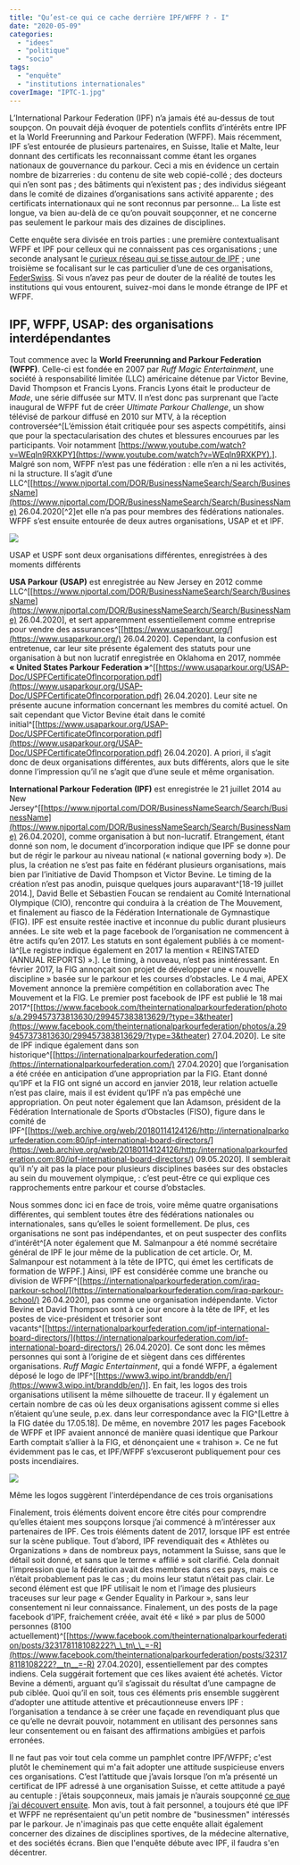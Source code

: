 ```yaml
---
title: "Qu’est-ce qui ce cache derrière IPF/WFPF ? - I"
date: "2020-05-09"
categories: 
  - "idees"
  - "politique"
  - "socio"
tags: 
  - "enquête"
  - "institutions internationales"
coverImage: "IPTC-1.jpg"
---
```


L’International Parkour Federation (IPF) n’a jamais été au-dessus de tout soupçon. On pouvait déjà évoquer de potentiels conflits d’intérêts entre IPF et la World Freerunning and Parkour Federation (WFPF). Mais récemment, IPF s’est entourée de plusieurs partenaires, en Suisse, Italie et Malte, leur donnant des certificats les reconnaissant comme étant les organes nationaux de gouvernance du parkour. Ceci a mis en évidence un certain nombre de bizarreries : du contenu de site web copié-collé ; des docteurs qui n’en sont pas ; des bâtiments qui n’existent pas ; des individus siégeant dans le comité de dizaines d’organisations sans activité apparente ; des certificats internationaux qui ne sont reconnus par personne… La liste est longue, va bien au-delà de ce qu’on pouvait soupçonner, et ne concerne pas seulement le parkour mais des dizaines de disciplines.

Cette enquête sera divisée en trois parties : une première contextualisant WFPF et IPF pour celleux qui ne connaissent pas ces organisations ; une seconde analysant le [curieux réseau qui se tisse autour de IPF](/iptc-et-les-organisations-fantomes-ii) ; une troisième se focalisant sur le cas particulier d’une de ces organisations, [FederSwiss](/le-cas-de-federswiss-iii). Si vous n’avez pas peur de douter de la réalité de toutes les institutions qui vous entourent, suivez-moi dans le monde étrange de IPF et WFPF.

## IPF, WFPF, USAP: des organisations interdépendantes

Tout commence avec la **World Freerunning and Parkour Federation (WFPF)**. Celle-ci est fondée en 2007 par _Ruff Magic Entertainment_, une société à responsabilité limitée (LLC) américaine détenue par Victor Bevine, David Thompson et Francis Lyons. Francis Lyons était le producteur de _Made_, une série diffusée sur MTV. Il n’est donc pas surprenant que l’acte inaugural de WFPF fut de créer _Ultimate Parkour Challenge_, un show télévisé de parkour diffusé en 2010 sur MTV, à la réception controversée^[L’émission était critiquée pour ses aspects compétitifs, ainsi que pour la spectacularisation des chutes et blessures encourues par les participants. Voir notamment [https://www.youtube.com/watch?v=WEqIn9RXKPY](https://www.youtube.com/watch?v=WEqIn9RXKPY).]. Malgré son nom, WFPF n’est pas une fédération : elle n’en a ni les activités, ni la structure. Il s’agit d’une LLC^[[https://www.njportal.com/DOR/BusinessNameSearch/Search/BusinessName](https://www.njportal.com/DOR/BusinessNameSearch/Search/BusinessName) 26.04.2020\[^2]et elle n’a pas pour membres des fédérations nationales. WFPF s’est ensuite entourée de deux autres organisations, USAP et et IPF.

![](images/USAP-incorporatiuon.jpg)

USAP et USPF sont deux organisations différentes, enregistrées à des moments différents

**USA Parkour (USAP)** est enregistrée au New Jersey en 2012 comme LLC^[[https://www.njportal.com/DOR/BusinessNameSearch/Search/BusinessName](https://www.njportal.com/DOR/BusinessNameSearch/Search/BusinessName) 26.04.2020], et sert apparemment essentiellement comme entreprise pour vendre des assurances^[[https://www.usaparkour.org/](https://www.usaparkour.org/) 26.04.2020]. Cependant, la confusion est entretenue, car leur site présente également des statuts pour une organisation à but non lucratif enregistrée en Oklahoma en 2017, nommée **« United States Parkour Federation »**^[[https://www.usaparkour.org/USAP-Doc/USPFCertificateOfIncorporation.pdf](https://www.usaparkour.org/USAP-Doc/USPFCertificateOfIncorporation.pdf) 26.04.2020]. Leur site ne présente aucune information concernant les membres du comité actuel. On sait cependant que Victor Bevine était dans le comité initial^[[https://www.usaparkour.org/USAP-Doc/USPFCertificateOfIncorporation.pdf](https://www.usaparkour.org/USAP-Doc/USPFCertificateOfIncorporation.pdf) 26.04.2020]. A priori, il s’agit donc de deux organisations différentes, aux buts différents, alors que le site donne l’impression qu’il ne s’agit que d’une seule et même organisation.

**International Parkour Federation (IPF)** est enregistrée le 21 juillet 2014 au New Jersey^[[https://www.njportal.com/DOR/BusinessNameSearch/Search/BusinessName](https://www.njportal.com/DOR/BusinessNameSearch/Search/BusinessName) 26.04.2020], comme organisation à but non-lucratif. Etrangement, étant donné son nom, le document d’incorporation indique que IPF se donne pour but de régir le parkour au niveau national (« national governing body »). De plus, la création ne s’est pas faite en fédérant plusieurs organisations, mais bien par l’initiative de David Thompson et Victor Bevine. Le timing de la création n’est pas anodin, puisque quelques jours auparavant^[18-19 juillet 2014.], David Belle et Sébastien Foucan se rendaient au Comité International Olympique (CIO), rencontre qui conduira à la création de The Mouvement, et finalement au fiasco de la Fédération Internationale de Gymnastique (FIG). IPF est ensuite restée inactive et inconnue du public durant plusieurs années. Le site web et la page facebook de l’organisation ne commencent à être actifs qu’en 2017. Les statuts en sont également publiés à ce moment-là^[Le registre indique également en 2017 la mention « REINSTATED (ANNUAL REPORTS) ».]. Le timing, à nouveau, n’est pas inintéressant. En février 2017, la FIG annonçait son projet de développer une « nouvelle discipline » basée sur le parkour et les courses d’obstacles. Le 4 mai, APEX Movement annonce la première compétition en collaboration avec The Mouvement et la FIG. Le premier post facebook de IPF est publié le 18 mai 2017^[[https://www.facebook.com/theinternationalparkourfederation/photos/a.299457373813630/299457383813629/?type=3&theater](https://www.facebook.com/theinternationalparkourfederation/photos/a.299457373813630/299457383813629/?type=3&theater) 27.04.2020]. Le site de IPF indique également dans son historique^[[https://internationalparkourfederation.com/](https://internationalparkourfederation.com/) 27.04.2020] que l’organisation a été créée en anticipation d’une appropriation par la FIG. Etant donné qu’IPF et la FIG ont signé un accord en janvier 2018, leur relation actuelle n’est pas claire, mais il est évident qu’IPF n’a pas empêché une appropriation. On peut noter également que Ian Adamson, président de la Fédération Internationale de Sports d’Obstacles (FISO), figure dans le comité de IPF^[[https://web.archive.org/web/20180114124126/http://internationalparkourfederation.com:80/ipf-international-board-directors/](https://web.archive.org/web/20180114124126/http:/internationalparkourfederation.com:80/ipf-international-board-directors/) 09.05.2020]. Il semblerait qu’il n’y ait pas la place pour plusieurs disciplines basées sur des obstacles au sein du mouvement olympique, : c’est peut-être ce qui explique ces rapprochements entre parkour et course d’obstacles.

Nous sommes donc ici en face de trois, voire même quatre organisations différentes, qui semblent toutes être des fédérations nationales ou internationales, sans qu’elles le soient formellement. De plus, ces organisations ne sont pas indépendantes, et on peut suspecter des conflits d’intérêt^[A noter également que M. Salmanpour a été nommé secrétaire général de IPF le jour même de la publication de cet article. Or, M. Salmanpour est notamment à la tête de IPTC, qui émet les certificats de formation de WFPF.] Ainsi, IPF est considérée comme une branche ou division de WFPF^[[https://internationalparkourfederation.com/iraq-parkour-school/](https://internationalparkourfederation.com/iraq-parkour-school/) 26.04.2020], pas comme une organisation indépendante. Victor Bevine et David Thompson sont à ce jour encore à la tête de IPF, et les postes de vice-président et trésorier sont vacants^[[https://internationalparkourfederation.com/ipf-international-board-directors/](https://internationalparkourfederation.com/ipf-international-board-directors/) 26.04.2020]. Ce sont donc les mêmes personnes qui sont à l’origine de et siègent dans ces différentes organisations. _Ruff Magic Entertainment_, qui a fondé WFPF, a également déposé le logo de IPF^[[https://www3.wipo.int/branddb/en/](https://www3.wipo.int/branddb/en/)]. En fait, les logos des trois organisations utilisent la même silhouette de traceur. Il y également un certain nombre de cas où les deux organisations agissent comme si elles n’étaient qu’une seule, p.ex. dans leur correspondance avec la FIG^[Lettre à la FIG datée du 17.05.18]. De même, en novembre 2017 les pages Facebook de WFPF et IPF avaient annoncé de manière quasi identique que Parkour Earth comptait s’allier à la FIG, et dénonçaient une « trahison ». Ce ne fut évidemment pas le cas, et IPF/WFPF s’excuseront publiquement pour ces posts incendiaires.

![](images/logos.jpg)

Même les logos suggèrent l'interdépendance de ces trois organisations

Finalement, trois éléments doivent encore être cités pour comprendre qu’elles étaient mes soupçons lorsque j’ai commencé à m’intéresser aux partenaires de IPF. Ces trois éléments datent de 2017, lorsque IPF est entrée sur la scène publique. Tout d’abord, IPF revendiquait des « Athlètes ou Organizations » dans de nombreux pays, notamment la Suisse, sans que le détail soit donné, et sans que le terme « affilié » soit clarifié. Cela donnait l’impression que la fédération avait des membres dans ces pays, mais ce n’était probablement pas le cas ; du moins leur statut n’était pas clair. Le second élément est que IPF utilisait le nom et l’image des plusieurs traceuses sur leur page « Gender Equality in Parkour », sans leur consentement ni leur connaissance. Finalement, un des posts de la page facebook d’IPF, fraichement créée, avait été « liké » par plus de 5000 personnes (8100 actuellement)^[[https://www.facebook.com/theinternationalparkourfederation/posts/323178118108222?\_\_tn\_\_=-R](https://www.facebook.com/theinternationalparkourfederation/posts/323178118108222?__tn__=-R) 27.04.2020], essentiellement par des comptes indiens. Cela suggérait fortement que ces likes avaient été achetés. Victor Bevine a démenti, arguant qu’il s’agissait du résultat d’une campagne de pub ciblée. Quoi qu’il en soit, tous ces éléments pris ensemble suggèrent d’adopter une attitude attentive et précautionneuse envers IPF : l’organisation a tendance à se créer une façade en revendiquant plus que ce qu’elle ne devrait pouvoir, notamment en utilisant des personnes sans leur consentement ou en faisant des affirmations ambigües et parfois erronées.

Il ne faut pas voir tout cela comme un pamphlet contre IPF/WFPF; c'est plutôt le cheminement qui m'a fait adopter une attitude suspicieuse envers ces organisations. C’est l’attitude que j’avais lorsque l’on m’a présenté un certificat de IPF adressé à une organisation Suisse, et cette attitude a payé au centuple : j’étais soupçonneux, mais jamais je n’aurais soupçonné [ce que j’ai découvert ensuite](/iptc-et-les-organisations-fantomes-ii). Mon avis, tout à fait personnel, a toujours été que IPF et WFPF ne représentaient qu'un petit nombre de "businessmen" intéressés par le parkour. Je n'imaginais pas que cette enquête allait également concerner des dizaines de disciplines sportives, de la médecine alternative, et des sociétés écrans. Bien que l'enquête débute avec IPF, il faudra s'en décentrer.



